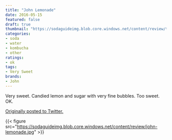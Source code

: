 ```yaml
---
title: "John Lemonade"
date: 2016-05-15
featured: false
draft: true
thumbnail: "https://sodaguideimg.blob.core.windows.net/content/review/thumbs/john-lemonade.jpg"
categories:
- soda
- water
- kombucha
- other
ratings:
- ok
tags:
- Very Sweet
brands:
- John
---
```


Very sweet. Candied lemon and sugar with very fine bubbles. Too sweet. OK.

[Originally posted to Twitter.](https://twitter.com/Cavorter/status/731919650095804418)

{{< figure src="https://sodaguideimg.blob.core.windows.net/content/review/john-lemonade.jpg" >}}

